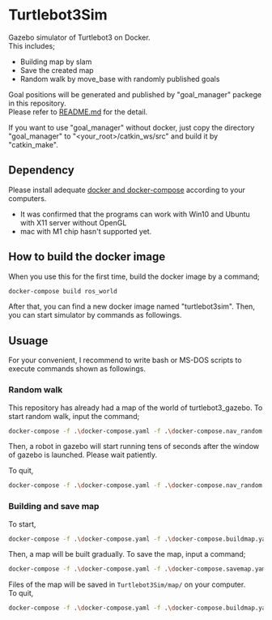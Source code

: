 # Turtlebot3Sim
Gazebo simulator of Turtlebot3 on Docker.<br />
This includes;
- Building map by slam
- Save the created map
- Random walk by move_base with randomly published goals

Goal positions will be generated and published by "goal_manager" packege in this repository.<br/>
Please refer to [README.md](./goal_manager/README.md) for the detail.

If you want to use "goal_manager" without docker, just copy the directory "goal_manager" to "\<your_root\>/catkin_ws/src" and build it by "catkin_make".

## Dependency
Please install adequate [docker and docker-compose](https://www.docker.com/) according to your computers.

- It was confirmed that the programs can work with Win10 and Ubuntu with X11 server without OpenGL
- mac with M1 chip hasn't supported yet.

## How to build the docker image

When you use this for the first time, build the docker image by a command;

```bash
docker-compose build ros_world
```
After that, you can find a new docker image named "turtlebot3sim".
Then, you can start simulator by commands as followings.
 
## Usuage

For your convenient, I recommend to write bash or MS-DOS scripts to execute commands shown as followings.

### Random walk

This repository has already had a map of the world of turtlebot3_gazebo.
To start random walk, input the command;
```bash
docker-compose -f .\docker-compose.yaml -f .\docker-compose.nav_random.yaml up -d
```
Then, a robot in gazebo will start running tens of seconds after the window of gazebo is launched.
Please wait patiently.

To quit,
```bash
docker-compose -f .\docker-compose.yaml -f .\docker-compose.nav_random.yaml down
```

### Building and save map

To start,
```bash
docker-compose -f .\docker-compose.yaml -f .\docker-compose.buildmap.yaml up -d
```

Then, a map will be built gradually. To save the map, input a command;
```bash
docker-compose -f .\docker-compose.yaml -f .\docker-compose.savemap.yaml up -d
```

Files of the map will be saved in ```Turtlebot3Sim/map/``` on your computer. <br />
To quit,
```bash
docker-compose -f .\docker-compose.yaml -f .\docker-compose.buildmap.yaml -f .\docker-compose.savemap.yaml down
```

